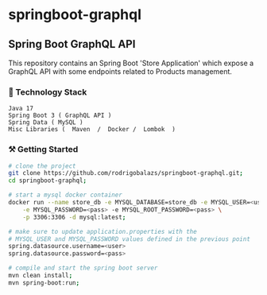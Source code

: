 # springboot-graphql

## Spring Boot GraphQL API
This repository contains an Spring Boot 'Store Application' which expose a GraphQL API with some endpoints related to
Products management.

### 🔧 Technology Stack

```
Java 17
Spring Boot 3 ( GraphQL API )
Spring Data ( MySQL )
Misc Libraries (  Maven  /  Docker /  Lombok  )
```

### ⚒️ Getting Started

```bash
# clone the project
git clone https://github.com/rodrigobalazs/springboot-graphql.git;
cd springboot-graphql;

# start a mysql docker container
docker run --name store_db -e MYSQL_DATABASE=store_db -e MYSQL_USER=<user> \
    -e MYSQL_PASSWORD=<pass> -e MYSQL_ROOT_PASSWORD=<pass> \
    -p 3306:3306 -d mysql:latest;

# make sure to update application.properties with the
# MYSQL_USER and MYSQL_PASSWORD values defined in the previous point
spring.datasource.username=<user>
spring.datasource.password=<pass>

# compile and start the spring boot server
mvn clean install;
mvn spring-boot:run;
```
